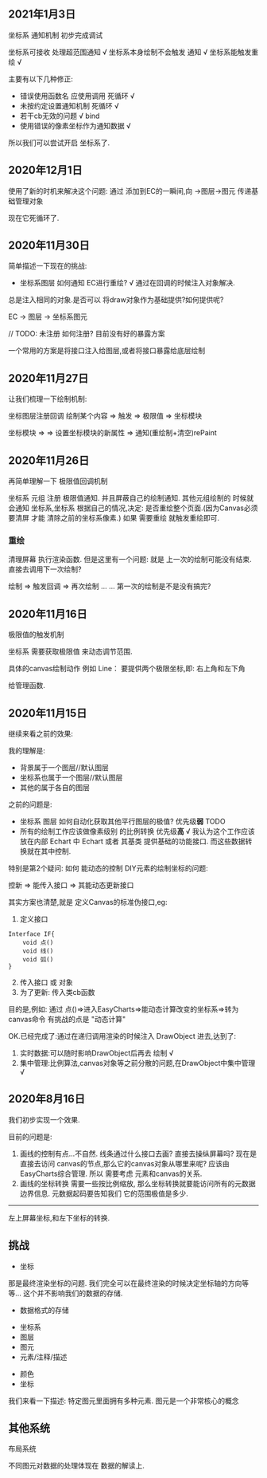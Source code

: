 
## 2021年1月3日
坐标系 通知机制 初步完成调试

坐标系可接收 处理超范围通知 √
坐标系本身绘制不会触发 通知 √
坐标系能触发重绘 √



主要有以下几种修正:
- 错误使用函数名 应使用调用 死循环 √
- 未按约定设置通知机制 死循环 √
- 若干cb无效的问题 √ bind
- 使用错误的像素坐标作为通知数据 √


所以我们可以尝试开启 坐标系了.
## 2020年12月1日
使用了新的时机来解决这个问题:
通过 添加到EC的一瞬间,向 ->图层->图元 传递基础管理对象

现在它死循环了.

## 2020年11月30日
简单描述一下现在的挑战:
- 坐标系图层 如何通知 EC进行重绘? √
通过在回调的时候注入对象解决.

总是注入相同的对象.是否可以 将draw对象作为基础提供?如何提供呢?

EC -> 图层 -> 坐标系图元

// TODO: 未注册 如何注册? 目前没有好的暴露方案

一个常用的方案是将接口注入给图层,或者将接口暴露给底层绘制

## 2020年11月27日
让我们梳理一下绘制机制:

坐标图层注册回调
绘制某个内容 => 触发 => 极限值 => 坐标模块

坐标模块 =>  => 设置坐标模块的新属性 => 通知(重绘制+清空)rePaint

## 2020年11月26日
再简单理解一下 极限值回调机制

坐标系 元组 注册 极限值通知. 并且屏蔽自己的绘制通知.
其他元组绘制的 时候就会通知 坐标系,坐标系 根据自己的情况,决定:
是否重绘整个页面.(因为Canvas必须要清屏 才能 清除之前的坐标系像素.)
如果 需要重绘 就触发重绘即可.

### 重绘
清理屏幕
执行渲染函数. 但是这里有一个问题: 就是
上一次的绘制可能没有结束. 直接去调用下一次绘制?

绘制 => 触发回调 => 再次绘制 ... ...
第一次的绘制是不是没有搞完?

## 2020年11月16日
极限值的触发机制

坐标系 需要获取极限值 来动态调节范围.

具体的canvas绘制动作 例如 Line：
要提供两个极限坐标,即:
右上角和左下角 

给管理函数.

## 2020年11月15日
继续来看之前的效果:

我的理解是:
- 背景属于一个图层//默认图层
- 坐标系也属于一个图层//默认图层
- 其他的属于各自的图层

之前的问题是:
- 坐标系 图层 如何自动化获取其他平行图层的极值?  优先级**弱** TODO
- 所有的绘制工作应该做像素级别 的比例转换        优先级**高** √
我认为这个工作应该放在内部 Echart 中
Echart 或者 其基类 提供基础的功能接口.
而这些数据转换就在其中控制.


特别是第2个疑问:
如何 能动态的控制 DIY元素的绘制坐标的问题:

控新 => 能传入接口 => 其能动态更新接口

其实方案也清楚,就是 定义Canvas的标准伪接口,eg:
1. 定义接口
```TS
Interface IF{
    void 点()
    void 线()
    void 弧()
}
```
2. 传入接口 或 对象
3. 为了更新: 传入类cb函数

目的是,例如: 
通过 点()=>进入EasyCharts=>能动态计算改变的坐标系=>转为canvas命令
有挑战的点是 "动态计算"

OK.已经完成了:通过在递归调用渲染的时候注入 DrawObject 进去,达到了:
1. 实时数据:可以随时影响DrawObject后再去 绘制   √
2. 集中管理:比例算法,canvas对象等之前分散的问题,在DrawObject中集中管理 √


## 2020年8月16日
我们初步实现一个效果.

目前的问题是:

1. 画线的控制有点...不自然.
线条通过什么接口去画?
直接去操纵屏幕吗?
现在是直接去访问 canvas的节点,那么它的canvas对象从哪里来呢?
应该由EasyCharts综合管理.
所以 需要考虑 元素和canvas的关系.
2. 画线的坐标转换
需要一些按比例缩放,
那么坐标转换就要能访问所有的元数据边界信息.
元数据起码要告知我们 它的范围极值是多少.



---------------

左上屏幕坐标,和左下坐标的转换.

## 挑战

- 坐标

那是最终渲染坐标的问题.
我们完全可以在最终渲染的时候决定坐标轴的方向等等...
这个并不影响我们的数据的存储.

- 数据格式的存储

* 坐标系
* 图层
* 图元
* 元素/注释/描述

- 颜色
- 坐标

我们来看一下描述:
特定图元里面拥有多种元素.
图元是一个非常核心的概念

## 其他系统

布局系统

不同图元对数据的处理体现在 数据的解读上.
